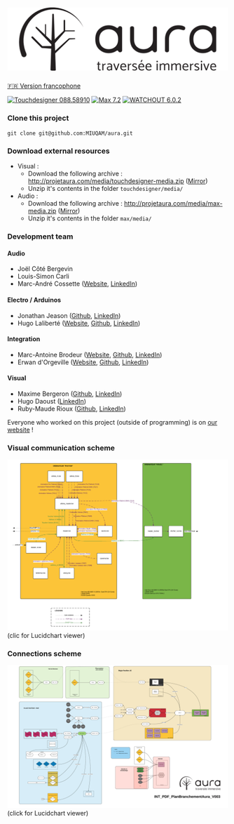 # ![Aura - Traversée immersive](doc/logo.png)

[:fr: Version francophone](README.fr.md)

[![Touchdesigner 088.58910](https://img.shields.io/badge/Touchdesigner-088.58910-2d98ce.svg?style=flat)](http://www.derivative.ca/Builds/TouchDesigner088.58910.64-Bit.exe) 
[![Max 7.2](https://img.shields.io/badge/Max-7.2-b5b9bf.svg?style=flat)](https://cycling74.com/max7/) 
[![WATCHOUT 6.0.2](https://img.shields.io/badge/WATCHOUT-6.0.2-a2227b.svg?style=flat)](http://www.dataton.com/watchout) 

### Clone this project
```
git clone git@github.com:MIUQAM/aura.git
```

### Download external resources
- Visual :
  - Download the following archive : http://projetaura.com/media/touchdesigner-media.zip ([Mirror](https://drive.google.com/open?id=0B3Nb5jB8NyWPSDRBTkM1UXRfczQ))
  - Unzip it's contents in the folder `touchdesigner/media/`
- Audio :
  - Download the following archive : http://projetaura.com/media/max-media.zip ([Mirror](https://drive.google.com/open?id=0B3Nb5jB8NyWPbDQ3VFQ5RnhhSlk))
  - Unzip it's contents in the folder `max/media/`

### Development team 
#### Audio
- Joël Côté Bergevin
- Louis-Simon Carli
- Marc-André Cossette ([Website](http://www.creationsmac.com), [LinkedIn](https://linkedin.com/in/macossette))

#### Electro / Arduinos
- Jonathan Jeason ([Github](https://github.com/jjshred), [LinkedIn](https://linkedin.com/in/giovanni-jeanson-7a8974ba))
- Hugo Laliberté ([Website](http://hugolaliberte.com/), [Github](https://github.com/lachose1), [LinkedIn](https://ca.linkedin.com/in/hugolaliberte))

#### Integration
- Marc-Antoine Brodeur ([Website](http://marcantoinebrodeur.com), [Github](https://github.com/mabrodeur), [LinkedIn](https://www.linkedin.com/in/marcantoinebrodeur/))
- Erwan d'Orgeville ([Website](http://erwandorgeville.com), [Github](https://github.com/th3m4ri0), [LinkedIn](https://linkedin.com/in/th3m4ri0))

#### Visual
- Maxime Bergeron ([Github](https://github.com/maxime1bergeron), [LinkedIn](https://linkedin.com/in/maxime1bergeron))
- Hugo Daoust ([LinkedIn](https://www.linkedin.com/in/hugo-daoust-4174b610a))
- Ruby-Maude Rioux ([Github](https://github.com/rubanmauve), [LinkedIn](https://linkedin.com/pub/ruby-maude-rioux/5a/3b9/b5a))

Everyone who worked on this project (outside of programming) is on [our website](http://projetaura.com) !

### Visual communication scheme
[![Visual communication scheme](doc/schema_visuel.png)](https://www.lucidchart.com/documents/view/46d38f88-bbe4-4ac7-bbc7-b418d1179246)
(clic for Lucidchart viewer)

### Connections scheme
[![Connections scheme](doc/schema_connexions.png)](https://www.lucidchart.com/documents/view/9890331f-64d0-4a9a-a718-01d56c739518)
(click for Lucidchart viewer)
